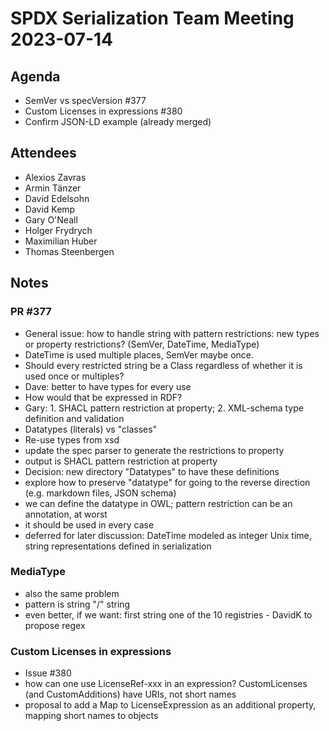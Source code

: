 # SPDX Serialization Team Meeting 2023-07-14

## Agenda
- SemVer vs specVersion #377
- Custom Licenses in expressions #380
- Confirm JSON-LD example (already merged)

## Attendees
* Alexios Zavras
* Armin Tänzer
* David Edelsohn
* David Kemp
* Gary O'Neall
* Holger Frydrych
* Maximilian Huber
* Thomas Steenbergen

## Notes

### PR #377
- General issue: how to handle string with pattern restrictions: new types or property restrictions? (SemVer, DateTime, MediaType)
- DateTime is used multiple places, SemVer maybe once.
- Should every restricted string be a Class regardless of whether it is used once or multiples?
- Dave: better to have types for every use
- How would that be expressed in RDF?
- Gary: 1. SHACL pattern restriction at property; 2. XML-schema type definition and validation 
- Datatypes (literals) vs "classes"
- Re-use types from xsd
- update the spec parser to generate the restrictions to property
- output is SHACL pattern restriction at property
- Decision: new directory "Datatypes" to have these definitions 
- explore how to preserve "datatype" for going to the reverse direction (e.g. markdown files, JSON schema)
- we can define the datatype in OWL; pattern restriction can be an annotation, at worst
- it should be used in every case
- deferred for later discussion: DateTime modeled as integer Unix time, string representations defined in serialization

### MediaType
- also the same problem
- pattern is string "/" string
- even better, if we want: first string one of the 10 registries - DavidK to propose regex


### Custom Licenses in expressions
- Issue #380
- how can one use LicenseRef-xxx in an expression?  CustomLicenses (and CustomAdditions) have URIs, not short names
- proposal to add a Map to LicenseExpression as an additional property, mapping short names to objects

